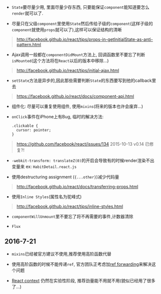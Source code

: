 * `State`要尽量少用, 里面尽量少存东西, 只要能保证`component`能知道要怎么`render`就可以了.

* 尽量只在父级`component`里使用`State`然后传给子级的`component`(这样子级的`component`就使用`props`就可以了),这样可以保证结构的清晰
> http://facebook.github.io/react/tips/props-in-getInitialState-as-anti-pattern.html

* Ajax调用一般都在`componentDidMount`方法上, 回调函数里不要忘了判断`isMounted`(这个方法将在`React`以后的版本中移除...)
> http://facebook.github.io/react/tips/initial-ajax.html

* `setState`方法是异步的,因此那些需要判断`State`的东西要写到他的callback里去
> https://facebook.github.io/react/docs/component-api.html

* 组件化: 尽量可以重复使用组件, 使用`mixins`(将来的版本也许会废弃...)

* `onClick`事件在iPhone上有Bug, 临时的解决方法:
    ```
    .clickable {
      cursor: pointer;
    }
    ```
> https://github.com/facebook/react/issues/134
2015-10-13 v0.14 已修复?!

* `-webkit-transform: translateZ(0)`的开启会导致有的时候render渲染不出变量来
ex: `HabitDetail.react.js`

* 使用destructuring assignment (`{...other}`)减少代码量
> http://facebook.github.io/react/docs/transferring-props.html

* 使用`Inline Styles`(属性名为驼峰式)
> http://facebook.github.io/react/tips/inline-styles.html

* `componentWillUnmount`里不要忘了将不再需要的事件,计数器清除

* `Flux`

## 2016-7-21
* `mixins`已经被官方建议不使用,推荐使用高阶函数代替

* 使用高阶函数的时候不能传递`ref`, 官方团队正考虑加[ref forwarding](https://github.com/facebook/react/issues/4213)来解决这个问题

* [React context](https://facebook.github.io/react/docs/context.html) 仍然在实验性阶段, 推荐劲量能不用就不用(貌似已经用了很多了...)
